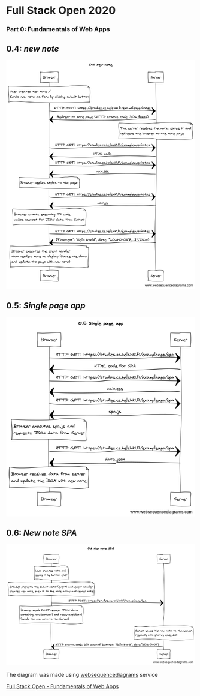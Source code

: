 
# Full Stack Open 2020
### Part 0: Fundamentals of Web Apps  

## **0.4: *new note***
![04](./0.4_new_note.png)

## **0.5: *Single page app***
![05](./0.5_single_page_app.png)

## **0.6: *New note SPA***
![05](./0.6_new_note_spa.png)


The diagram was made using [websequencediagrams](https://www.websequencediagrams.com/) service

[Full Stack Open - Fundamentals of Web Apps](https://fullstackopen.com/en/part0/fundamentals_of_web_apps)